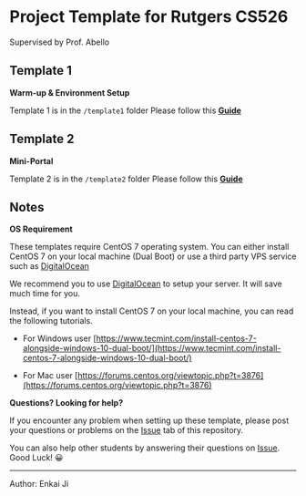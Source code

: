 # Project Template for Rutgers CS526

Supervised by Prof. Abello

## Template 1

**Warm-up & Environment Setup**

Template 1 is in the `/template1` folder
Please follow this **[Guide](https://jnkkkk.github.io/Rutgers-CS526-Project-Template/Guide1)**

## Template 2

**Mini-Portal**

Template 2 is in the `/template2` folder
Please follow this **[Guide](https://jnkkkk.github.io/Rutgers-CS526-Project-Template/Guide2)**

## Notes

**OS Requirement**

These templates require CentOS 7 operating system. You can either install CentOS 7 on your local machine (Dual Boot) or use a third party VPS service such as [DigitalOcean](https://www.digitalocean.com/)

We recommend you to use [DigitalOcean](https://www.digitalocean.com/) to setup your server. It will save much time for you.


Instead, if you want to install CentOS 7 on your local machine, you can read the following tutorials.

- For Windows user
[https://www.tecmint.com/install-centos-7-alongside-windows-10-dual-boot/](https://www.tecmint.com/install-centos-7-alongside-windows-10-dual-boot/)

- For Mac user
[https://forums.centos.org/viewtopic.php?t=3876](https://forums.centos.org/viewtopic.php?t=3876)


**Questions? Looking for help?**

If you encounter any problem when setting up these template, please post your questions or problems on the [Issue](https://github.com/JNKKKK/Rutgers-CS526-Project-Template/issues) tab of this repository.

You can also help other students by answering their questions on [Issue](https://github.com/JNKKKK/Rutgers-CS526-Project-Template/issues). Good Luck! 😀

---

Author: Enkai Ji